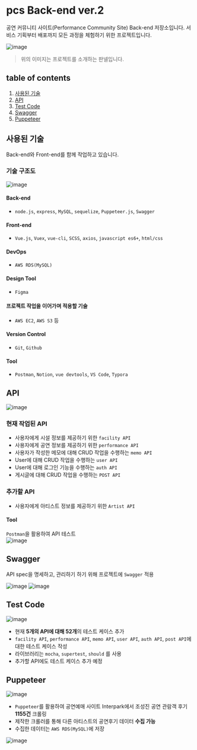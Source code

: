 # pcs Back-end ver.2
공연 커뮤니티 사이트(Performance Community Site) Back-end 저장소입니다. 
서비스 기획부터 배포까지 모든 과정을 체험하기 위한 프로젝트입니다.

![image](https://user-images.githubusercontent.com/60806840/88348206-c5247000-cd87-11ea-97dc-c679f2570dcd.png)
> 위의 이미지는 프로젝트를 소개하는 판넬입니다.

## table of contents
1. [사용된 기술](#사용된-기술)
1. [API](#api)
1. [Test Code](#test-code)
1. [Swagger](#swagger)
1. [Puppeteer](#puppeteer)

## 사용된 기술
Back-end와 Front-end를 함께 작업하고 있습니다.

### 기술 구조도
![image](https://user-images.githubusercontent.com/60806840/88347961-1aac4d00-cd87-11ea-9e29-b8fdd60f73ee.png)


#### Back-end 
- `node.js`, `express`, `MySQL`, `sequelize`, `Puppeteer.js`, `Swagger`

#### Front-end
- `Vue.js`, `Vuex`, `vue-cli`, `SCSS`, `axios`, `javascript es6+`, `html/css`

#### DevOps
- `AWS RDS(MySQL)`

#### Design Tool
- `Figma`

#### 프로젝트 작업을 이어가며 적용할 기술
- `AWS EC2`, `AWS S3` 등

#### Version Control
- `Git`, `Github`

#### Tool
- `Postman`, `Notion`, `vue devtools`, `VS Code`, `Typora`


## API
![image](https://user-images.githubusercontent.com/60806840/88349495-43364600-cd8b-11ea-9c90-93cb9d97b53e.png)

### 현재 작업된 API 
- 사용자에게 시설 정보를 제공하기 위한 `facility API`
- 사용자에게 공연 정보를 제공하기 위한 `performance API`
- 사용자가 작성한 메모에 대해 CRUD 작업을 수행하는 `memo API`
- User에 대해 CRUD 작업을 수행하는 `user API`
- User에 대해 로그인 기능을 수행하는 `auth API`
- 게시글에 대해 CRUD 작업을 수행하는 `POST API`

### 추가할 API
- 사용자에게 아티스트 정보를 제공하기 위한 `Artist API`


#### Tool
`Postman`을 활용하여 API 테스트  
![image](https://user-images.githubusercontent.com/60806840/88482162-90d4cd80-cf9a-11ea-84ee-4ca50b0869dd.png)


## Swagger
API spec을 명세하고, 관리하기 하기 위해 프로젝트에 `Swagger` 적용

![image](https://user-images.githubusercontent.com/60806840/88465691-b660c900-ceff-11ea-8b4d-923bc8903e24.png)
![image](https://user-images.githubusercontent.com/60806840/88465706-d6908800-ceff-11ea-9f72-407cd9e94a77.png)


## Test Code
![image](https://user-images.githubusercontent.com/60806840/88484700-6fc8a880-cfab-11ea-8aca-dd6a0f0e8e6d.png)  
- 현재 **5개의 API에 대해 52개**의 테스트 케이스 추가
- `facility API`, `performance API`, `memo API`, `user API`, `auth API`, `post API`에 대한 테스트 케이스 작성
- 라이브러리는 `mocha`, `supertest`, `should` 를 사용
- 추가할 API에도 테스트 케이스 추가 예정

## Puppeteer 
![image](https://user-images.githubusercontent.com/60806840/88349540-606b1480-cd8b-11ea-9847-d2db43345c9f.png)

- `Puppeteer`를 활용하여 공연예매 사이트 Interpark에서 조성진 공연 관람객 후기 **1155건** 크롤링
- 제작한 크롤러를 통해 다른 아티스트의 공연후기 데이터 **수집 가능**
- 수집한 데이터는 `AWS RDS(MySQL)`에 저장


![image](https://user-images.githubusercontent.com/60806840/88349160-38c77c80-cd8a-11ea-9676-f844094e9037.png)

